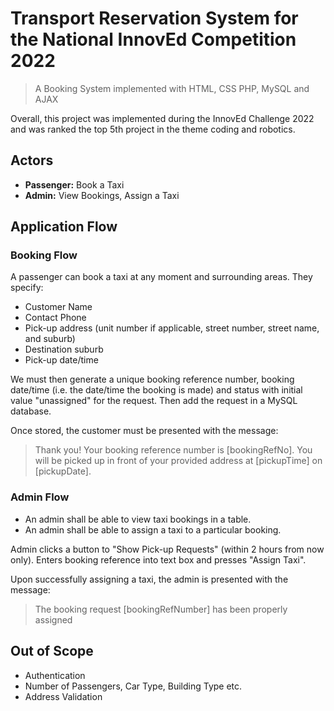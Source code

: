 # Transport Reservation System for the National InnovEd Competition 2022

> A Booking System implemented with HTML, CSS PHP, MySQL and AJAX

Overall, this project was implemented during the InnovEd Challenge 2022 and was ranked the top 5th project in the theme coding and robotics.

## Actors

- **Passenger:** Book a Taxi
- **Admin:** View Bookings, Assign a Taxi

## Application Flow

### Booking Flow

A passenger can book a taxi at any moment and surrounding areas.
They specify:

- Customer Name
- Contact Phone
- Pick-up address (unit number if applicable, street number, street name, and suburb)
- Destination suburb
- Pick-up date/time

We must then generate a unique booking reference number, booking date/time (i.e. the date/time the booking is made) and status with initial value "unassigned" for the request.
Then add the request in a MySQL database.

Once stored, the customer must be presented with the message:

> Thank you! Your booking reference number is [bookingRefNo]. You will be picked up in front of your provided address at [pickupTime] on [pickupDate].

### Admin Flow

- An admin shall be able to view taxi bookings in a table.
- An admin shall be able to assign a taxi to a particular booking.

Admin clicks a button to "Show Pick-up Requests" (within 2 hours from now only).
Enters booking reference into text box and presses "Assign Taxi".

Upon successfully assigning a taxi, the admin is presented with the message:

> The booking request [bookingRefNumber] has been properly assigned

## Out of Scope

- Authentication
- Number of Passengers, Car Type, Building Type etc.
- Address Validation

